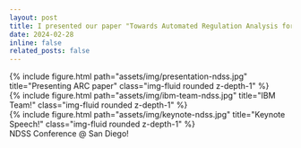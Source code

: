 ```yaml
---
layout: post
title: I presented our paper "Towards Automated Regulation Analysis for Effective Privacy Compliance" at NDSS'24, San Diego!
date: 2024-02-28
inline: false
related_posts: false
---
```



<div class="row justify-content-sm-center">
    <div class="col-sm mt-3 mt-md-0">
        {% include figure.html path="assets/img/presentation-ndss.jpg" title="Presenting ARC paper" class="img-fluid rounded z-depth-1" %}
    </div>
    <div class="col-sm mt-3 mt-md-0">
        {% include figure.html path="assets/img/ibm-team-ndss.jpg" title="IBM Team!" class="img-fluid rounded z-depth-1" %}
    </div>
    <div class="col-sm mt-3 mt-md-0">
        {% include figure.html path="assets/img/keynote-ndss.jpg" title="Keynote Speech!" class="img-fluid rounded z-depth-1" %}
    </div>
</div>
<div class="caption">
    NDSS Conference @ San Diego!
</div>
